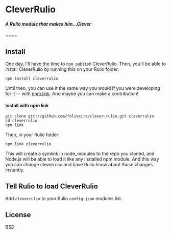 # CleverRulio
#### *A Rulio module that makes him...Clever*

====

## Install

One day, I'll have the time to `npm publish` CleverRulio. Then, you'll be able to install CleverRulio by running this on your Rulio folder:

    npm install cleverrulio

Until then, you can use it the same way you would if you were developing for it -- with [npm link](https://npmjs.org/doc/link.html). And maybe you can make a contribution!

#### Install with npm link

    git clone git://github.com/foliveira/clever-rulio.git cleverrulio
    cd cleverrulio
    npm link
    
Then, in your Rulio folder:

    npm link cleverrulio

This will create a symlink in node_modules to the repo you cloned, and Node.js will be able to load it like any installed npm module. And this way you can change cleverrulio and have Rulio know about those changes instantly. 

## Tell Rulio to load CleverRulio

Add `cleverrulio` to your Rulio `config.json` modules list.
    
## License

BSD